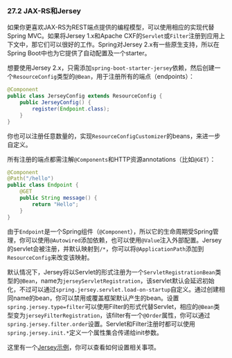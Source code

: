 ### 27.2 JAX-RS和Jersey

如果你更喜欢JAX-RS为REST端点提供的编程模型，可以使用相应的实现代替Spring MVC。如果将Jersey 1.x和Apache CXF的`Servlet`或`Filter`注册到应用上下文中，那它们可以很好的工作。Spring对Jersey 2.x有一些原生支持，所以在Spring Boot中也为它提供了自动配置及一个starter。

想要使用Jersey 2.x，只需添加`spring-boot-starter-jersey`依赖，然后创建一个`ResourceConfig`类型的`@Bean`，用于注册所有的端点（endpoints）：
```java
@Component
public class JerseyConfig extends ResourceConfig {
    public JerseyConfig() {
        register(Endpoint.class);
    }
}
```
你也可以注册任意数量的，实现`ResourceConfigCustomizer`的beans，来进一步自定义。

所有注册的端点都需注解`@Components`和HTTP资源annotations（比如`@GET`）：
```java
@Component
@Path("/hello")
public class Endpoint {
    @GET
    public String message() {
        return "Hello";
    }
}
```
由于`Endpoint`是一个Spring组件（`@Component`），所以它的生命周期受Spring管理，你可以使用`@Autowired`添加依赖，也可以使用`@Value`注入外部配置。Jersey的servlet会被注册，并默认映射到`/*`，你可以将`@ApplicationPath`添加到`ResourceConfig`来改变该映射。

默认情况下，Jersey将以Servlet的形式注册为一个`ServletRegistrationBean`类型的`@Bean`，name为`jerseyServletRegistration`，该servlet默认会延迟初始化，不过可以通过`spring.jersey.servlet.load-on-startup`自定义。通过创建相同name的bean，你可以禁用或覆盖框架默认产生的bean。设置`spring.jersey.type=filter`可以使用Filter的形式代替Servlet，相应的`@Bean`类型变为`jerseyFilterRegistration`，该filter有一个`@Order`属性，你可以通过`spring.jersey.filter.order`设置。Servlet和Filter注册时都可以使用`spring.jersey.init.*`定义一个属性集合传递给init参数。

这里有一个[Jersey示例](http://github.com/spring-projects/spring-boot/tree/master/spring-boot-samples/spring-boot-sample-jersey)，你可以查看如何设置相关事项。
